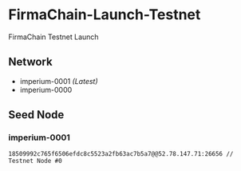 # FirmaChain-Launch-Testnet
FirmaChain Testnet Launch

## Network
  - imperium-0001  *(Latest)*
  - imperium-0000

## Seed Node
### imperium-0001
```
18509992c765f6506efdc8c5523a2fb63ac7b5a7@@52.78.147.71:26656 // Testnet Node #0
```
